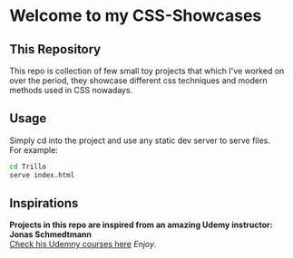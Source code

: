 # Welcome to my CSS-Showcases

## This Repository
This repo is collection of few small toy projects that which I've worked on over the period, they showcase different css techniques and modern methods used in CSS nowadays.

## Usage
Simply cd into the project and use any static dev server to serve files. <br>
For example:

```bash
cd Trillo
serve index.html
```

## Inspirations

**Projects in this repo are inspired from an amazing Udemy instructor: Jonas Schmedtmann** <br>
[Check his Udemny courses here](https://www.udemy.com/user/jonasschmedtmann/) *Enjoy*.
